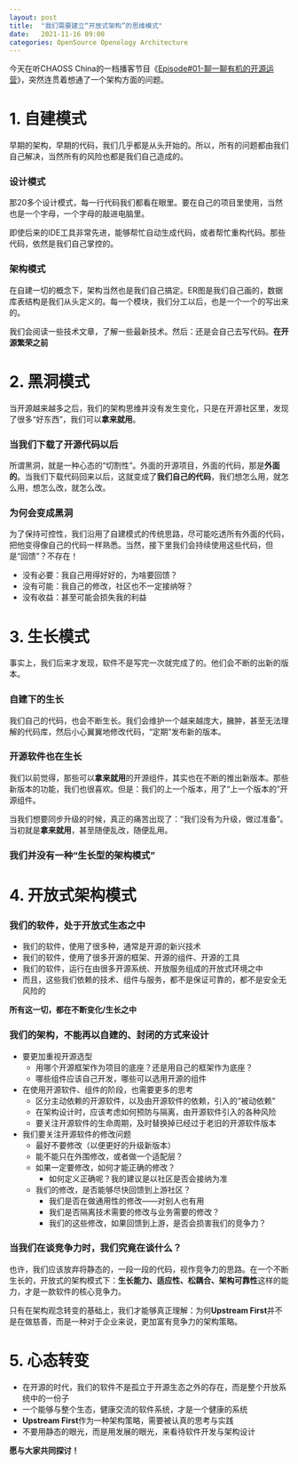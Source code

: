 ```yaml
---
layout: post
title:  "我们需要建立“开放式架构”的思维模式"
date:   2021-11-16 09:00
categories: OpenSource Openology Architecture
---
```


今天在听CHAOSS China的一档播客节目《[Episode#01-聊一聊有机的开源运营](https://m.ximalaya.com/selfshare/sound/472724217?shrpid=17d260e382eac4f&cId=18&albumIds=52069269%2C37853515%2C4525323&shrdv=D48CA500-6D48-404B-AE90-FAF2F365CE9B&shareLevel=1&commandShareId=c389b4af14aa062a1911ed41f16e67d3&shrh5=iphone&shrid=17d260e382e18065&shareTime=1637021005870&uid=343307074&shrdh=1&subType=1015)》，突然连贯着想通了一个架构方面的问题。

# 1. 自建模式

早期的架构，早期的代码，我们几乎都是从头开始的。所以，所有的问题都由我们自己解决，当然所有的风险也都是我们自己造成的。

### 设计模式

那20多个设计模式，每一行代码我们都看在眼里。要在自己的项目里使用，当然也是一个字母，一个字母的敲进电脑里。

即使后来的IDE工具非常先进，能够帮忙自动生成代码，或者帮忙重构代码。那些代码，依然是我们自己掌控的。

### 架构模式

在自建一切的概念下，架构当然也是我们自己搞定。ER图是我们自己画的，数据库表结构是我们从头定义的。每一个模块，我们分工以后，也是一个一个的写出来的。

我们会阅读一些技术文章，了解一些最新技术。然后：还是会自己去写代码。**在开源繁荣之前**

# 2. 黑洞模式

当开源越来越多之后，我们的架构思维并没有发生变化，只是在开源社区里，发现了很多“好东西”，我们可以**拿来就用**。

### 当我们下载了开源代码以后

所谓黑洞，就是一种心态的“切割性”。外面的开源项目，外面的代码，那是**外面的**。当我们下载代码回来以后，这就变成了**我们自己的代码**，我们想怎么用，就怎么用，想怎么改，就怎么改。

### 为何会变成黑洞

为了保持可控性，我们沿用了自建模式的传统思路，尽可能吃透所有外面的代码，把他变得像自己的代码一样熟悉。当然，接下里我们会持续使用这些代码，但是“回馈”？不存在！

* 没有必要：我自己用得好好的，为啥要回馈？
* 没有可能：我自己的修改，社区也不一定接纳呀？
* 没有收益：甚至可能会损失我的利益

# 3. 生长模式

事实上，我们后来才发现，软件不是写完一次就完成了的。他们会不断的出新的版本。

### 自建下的生长

我们自己的代码，也会不断生长。我们会维护一个越来越庞大，臃肿，甚至无法理解的代码库，然后小心翼翼地修改代码，“定期”发布新的版本。

### 开源软件也在生长

我们以前觉得，那些可以**拿来就用**的开源组件，其实也在不断的推出新版本。那些新版本的功能，我们也很喜欢。但是：我们的上一个版本，用了“上一个版本的”开源组件。

当我们想要同步升级的时候，真正的痛苦出现了：“我们没有为升级，做过准备”。当初就是**拿来就用**，甚至随便乱改，随便乱用。

### 我们并没有一种“生长型的架构模式”

# 4. 开放式架构模式

### 我们的软件，处于开放式生态之中

* 我们的软件，使用了很多种，通常是开源的新兴技术
* 我们的软件，使用了很多开源的框架、开源的组件、开源的工具
* 我们的软件，运行在由很多开源系统、开放服务组成的开放式环境之中
* 而且，这些我们依赖的技术、组件与服务，都不是保证可靠的，都不是安全无风险的

**所有这一切，都在不断变化/生长之中**

### 我们的架构，不能再以自建的、封闭的方式来设计

* 要更加重视开源选型
    * 用哪个开源框架作为项目的底座？还是用自己的框架作为底座？
    * 哪些组件应该自己开发，哪些可以选用开源的组件
* 在使用开源软件、组件的阶段，也需要更多的思考
    * 区分主动依赖的开源软件，以及由开源软件的依赖，引入的“被动依赖”
    * 在架构设计时，应该考虑如何预防与隔离，由开源软件引入的各种风险
    * 要关注开源软件的生命周期，及时替换掉已经过于老旧的开源软件版本
* 我们要关注开源软件的修改问题
    * 最好不要修改（以便更好的升级新版本）
    * 能不能只在外围修改，或者做一个适配层？
    * 如果一定要修改，如何才能正确的修改？
        * 如何定义正确呢？我的建议是以社区是否会接纳为准
    * 我们的修改，是否能够尽快回馈到上游社区？
        * 我们是否在做通用性的修改——对别人也有用
        * 我们是否隔离技术需要的修改与业务需要的修改？
        * 我们的这些修改，如果回馈到上游，是否会损害我们的竞争力？

### 当我们在谈竞争力时，我们究竟在谈什么？

也许，我们应该放弃将静态的，一段一段的代码，视作竞争力的思路。在一个不断生长的，开放式的架构模式下：**生长能力、适应性、松耦合、架构可靠性**这样的能力，才是一款软件的核心竞争力。

只有在架构观念转变的基础上，我们才能够真正理解：为何**Upstream First**并不是在做慈善，而是一种对于企业来说，更加富有竞争力的架构策略。

# 5. 心态转变

* 在开源的时代，我们的软件不是孤立于开源生态之外的存在，而是整个开放系统中的一份子
* 一个能够与整个生态，健康交流的软件系统，才是一个健康的系统
* **Upstream First**作为一种架构策略，需要被认真的思考与实践
* 不要用静态的眼光，而是用发展的眼光，来看待软件开发与架构设计

**愿与大家共同探讨！**